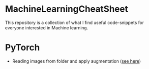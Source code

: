 # MachineLearningCheatSheet


This repository is a collection of what I find useful code-snippets for everyone interested in Machine learning.



# PyTorch
* Reading images from folder and apply augmentation ([see here](other_file.md))   